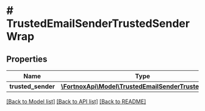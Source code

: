 # # TrustedEmailSenderTrustedSenderWrap

## Properties

Name | Type | Description | Notes
------------ | ------------- | ------------- | -------------
**trusted_sender** | [**\FortnoxApi\Model\TrustedEmailSenderTrustedSender**](TrustedEmailSenderTrustedSender.md) |  | [optional]

[[Back to Model list]](../../README.md#models) [[Back to API list]](../../README.md#endpoints) [[Back to README]](../../README.md)
